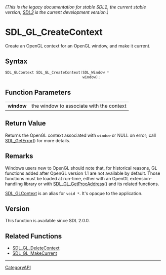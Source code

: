 ###### (This is the legacy documentation for stable SDL2, the current stable version; [SDL3](https://wiki.libsdl.org/SDL3/) is the current development version.)
# SDL_GL_CreateContext

Create an OpenGL context for an OpenGL window, and make it current.

## Syntax

```c
SDL_GLContext SDL_GL_CreateContext(SDL_Window *
                                   window);

```

## Function Parameters

|                |                                          |
| -------------- | ---------------------------------------- |
| **window**     | the window to associate with the context |

## Return Value

Returns the OpenGL context associated with `window` or NULL on error; call
[SDL_GetError](SDL_GetError.md)() for more details.

## Remarks

Windows users new to OpenGL should note that, for historical reasons, GL
functions added after OpenGL version 1.1 are not available by default.
Those functions must be loaded at run-time, either with an OpenGL
extension-handling library or with
[SDL_GL_GetProcAddress](SDL_GL_GetProcAddress.md)() and its related functions.

[SDL_GLContext](SDL_GLContext.md) is an alias for `void *`. It's opaque to the
application.

## Version

This function is available since SDL 2.0.0.

## Related Functions

* [SDL_GL_DeleteContext](SDL_GL_DeleteContext.md)
* [SDL_GL_MakeCurrent](SDL_GL_MakeCurrent.md)

----
[CategoryAPI](CategoryAPI.md)
